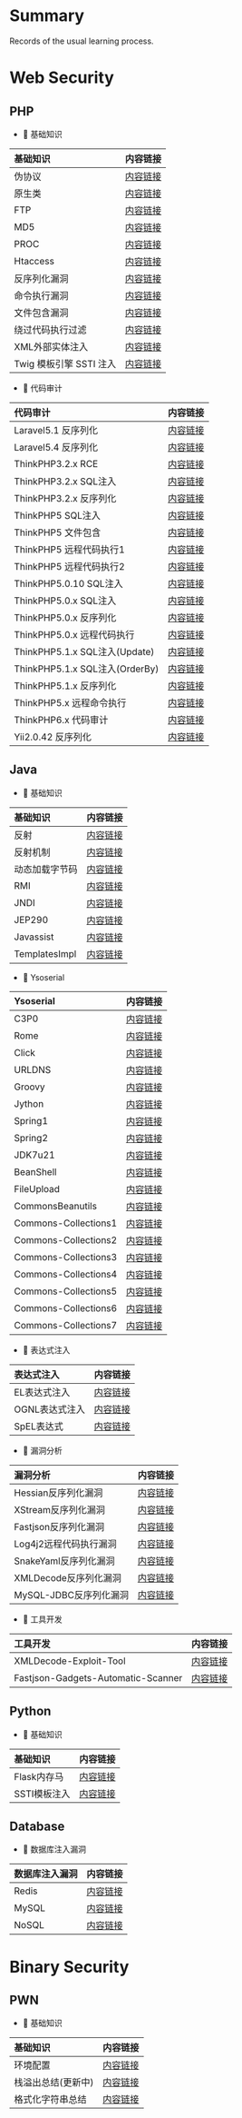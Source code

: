 # Summary

Records of the usual learning process.

# Web Security
## PHP
  -  基础知识

|基础知识|内容链接|
|:----|:----|
|伪协议|[内容链接](https://github.com/H3rmesk1t/Learning_summary/blob/main/WebSec/PHP/PHP%E5%AE%89%E5%85%A8%E5%AD%A6%E4%B9%A0%E2%80%94%E4%BC%AA%E5%8D%8F%E8%AE%AE/PHP%E5%AE%89%E5%85%A8%E5%AD%A6%E4%B9%A0%E2%80%94%E4%BC%AA%E5%8D%8F%E8%AE%AE.md)|
|原生类|[内容链接](https://github.com/H3rmesk1t/Learning_summary/blob/main/WebSec/PHP/PHP%E5%AE%89%E5%85%A8%E5%AD%A6%E4%B9%A0%E2%80%94%E5%8E%9F%E7%94%9F%E7%B1%BB/PHP%E5%AE%89%E5%85%A8%E5%AD%A6%E4%B9%A0%E2%80%94%E5%8E%9F%E7%94%9F%E7%B1%BB.md)|
|FTP|[内容链接](https://github.com/H3rmesk1t/Learning_summary/blob/main/WebSec/PHP/PHP%E5%AE%89%E5%85%A8%E5%AD%A6%E4%B9%A0%E2%80%94FTP/PHP%E5%AE%89%E5%85%A8%E5%AD%A6%E4%B9%A0%E2%80%94FTP.md)|
|MD5|[内容链接](https://github.com/H3rmesk1t/Learning_summary/blob/main/WebSec/PHP/PHP%E5%AE%89%E5%85%A8%E5%AD%A6%E4%B9%A0%E2%80%94MD5/PHP%E5%AE%89%E5%85%A8%E5%AD%A6%E4%B9%A0%E2%80%94MD5.md)|
|PROC|[内容链接](https://github.com/H3rmesk1t/Learning_summary/blob/main/WebSec/PHP/PHP%E5%AE%89%E5%85%A8%E5%AD%A6%E4%B9%A0%E2%80%94Proc%E7%9B%AE%E5%BD%95/PHP%E5%AE%89%E5%85%A8%E5%AD%A6%E4%B9%A0%E2%80%94Proc%E7%9B%AE%E5%BD%95.md)|
|Htaccess|[内容链接](https://github.com/H3rmesk1t/Learning_summary/blob/main/WebSec/PHP/PHP%E5%AE%89%E5%85%A8%E5%AD%A6%E4%B9%A0%E2%80%94htaccess/PHP%E5%AE%89%E5%85%A8%E5%AD%A6%E4%B9%A0%E2%80%94htaccess.md)|
|反序列化漏洞|[内容链接](https://github.com/H3rmesk1t/Learning_summary/blob/main/WebSec/PHP/PHP%E5%AE%89%E5%85%A8%E5%AD%A6%E4%B9%A0%E2%80%94%E5%8F%8D%E5%BA%8F%E5%88%97%E5%8C%96%E6%BC%8F%E6%B4%9E/PHP%E5%AE%89%E5%85%A8%E5%AD%A6%E4%B9%A0%E2%80%94%E5%8F%8D%E5%BA%8F%E5%88%97%E5%8C%96%E6%BC%8F%E6%B4%9E.md)|
|命令执行漏洞|[内容链接](https://github.com/H3rmesk1t/Learning_summary/blob/main/WebSec/PHP/PHP%E5%AE%89%E5%85%A8%E5%AD%A6%E4%B9%A0%E2%80%94%E5%91%BD%E4%BB%A4%E6%89%A7%E8%A1%8C%E6%BC%8F%E6%B4%9E/PHP%E5%AE%89%E5%85%A8%E5%AD%A6%E4%B9%A0%E2%80%94%E5%91%BD%E4%BB%A4%E6%89%A7%E8%A1%8C%E6%BC%8F%E6%B4%9E.md)|
|文件包含漏洞|[内容链接](https://github.com/H3rmesk1t/Learning_summary/blob/main/WebSec/PHP/PHP%E5%AE%89%E5%85%A8%E5%AD%A6%E4%B9%A0%E2%80%94%E6%96%87%E4%BB%B6%E5%8C%85%E5%90%AB%E6%BC%8F%E6%B4%9E/PHP%E5%AE%89%E5%85%A8%E5%AD%A6%E4%B9%A0%E2%80%94%E6%96%87%E4%BB%B6%E5%8C%85%E5%90%AB%E6%BC%8F%E6%B4%9E.md)|
|绕过代码执行过滤|[内容链接](https://github.com/H3rmesk1t/Learning_summary/blob/main/WebSec/PHP/PHP%E5%AE%89%E5%85%A8%E5%AD%A6%E4%B9%A0%E2%80%94%E7%BB%95%E8%BF%87%E4%BB%A3%E7%A0%81%E6%89%A7%E8%A1%8C%E8%BF%87%E6%BB%A4/PHP%E5%AE%89%E5%85%A8%E5%AD%A6%E4%B9%A0%E2%80%94%E7%BB%95%E8%BF%87%E4%BB%A3%E7%A0%81%E6%89%A7%E8%A1%8C%E8%BF%87%E6%BB%A4.md)|
|XML外部实体注入|[内容链接](https://github.com/H3rmesk1t/Learning_summary/blob/main/WebSec/PHP/PHP%E5%AE%89%E5%85%A8%E5%AD%A6%E4%B9%A0%E2%80%94XML%E5%A4%96%E9%83%A8%E5%AE%9E%E4%BD%93%E6%B3%A8%E5%85%A5%E6%BC%8F%E6%B4%9E/PHP%E5%AE%89%E5%85%A8%E5%AD%A6%E4%B9%A0%E2%80%94XML%E5%A4%96%E9%83%A8%E5%AE%9E%E4%BD%93%E6%B3%A8%E5%85%A5%E6%BC%8F%E6%B4%9E.md)|
|Twig 模板引擎 SSTI 注入|[内容链接](https://github.com/H3rmesk1t/Learning_summary/blob/main/WebSec/PHP/PHP%E5%AE%89%E5%85%A8%E5%AD%A6%E4%B9%A0%E2%80%94Twig%E6%A8%A1%E6%9D%BF%E5%BC%95%E6%93%8ESSTI%E6%B3%A8%E5%85%A5/PHP%E5%AE%89%E5%85%A8%E5%AD%A6%E4%B9%A0%E2%80%94Twig%E6%A8%A1%E6%9D%BF%E5%BC%95%E6%93%8ESSTI%E6%B3%A8%E5%85%A5.md)|

  -  代码审计

|代码审计|内容链接|
|:----|:----|
|Laravel5.1 反序列化|[内容链接](https://github.com/H3rmesk1t/Learning_summary/blob/main/WebSec/PHP/Laravel5.1%20%E4%BB%A3%E7%A0%81%E5%AE%A1%E8%AE%A1/Laravel5.1%20%E4%BB%A3%E7%A0%81%E5%AE%A1%E8%AE%A1.md)|
|Laravel5.4 反序列化|[内容链接](https://github.com/H3rmesk1t/Learning_summary/blob/main/WebSec/PHP/Laravel5.4%20%E5%8F%8D%E5%BA%8F%E5%88%97%E5%8C%96%E4%BB%A3%E7%A0%81%E5%AE%A1%E8%AE%A1/Laravel5.4%20%E5%8F%8D%E5%BA%8F%E5%88%97%E5%8C%96%E4%BB%A3%E7%A0%81%E5%AE%A1%E8%AE%A1.md)|
|ThinkPHP3.2.x RCE|[内容链接](https://github.com/H3rmesk1t/Learning_summary/blob/main/WebSec/PHP/ThinkPHP3.2.x%20RCE/ThinkPHP3.2.x%20RCE.md)|
|ThinkPHP3.2.x SQL注入|[内容链接](https://github.com/H3rmesk1t/Learning_summary/blob/main/WebSec/PHP/ThinkPHP3.2.x%20SQL%E6%B3%A8%E5%85%A5/ThinkPHP3.2.x%20SQL%E6%B3%A8%E5%85%A5.md)|
|ThinkPHP3.2.x 反序列化|[内容链接](https://github.com/H3rmesk1t/Learning_summary/blob/main/WebSec/PHP/ThinkPHP3.2.x%20%E5%8F%8D%E5%BA%8F%E5%88%97%E5%8C%96/ThinkPHP3.2.x%20%E5%8F%8D%E5%BA%8F%E5%88%97%E5%8C%96.md)|
|ThinkPHP5 SQL注入|[内容链接](https://github.com/H3rmesk1t/Learning_summary/blob/main/WebSec/PHP/ThinkPHP5%20SQL%E6%B3%A8%E5%85%A5/ThinkPHP5%20SQL%E6%B3%A8%E5%85%A5.md)|
|ThinkPHP5 文件包含|[内容链接](https://github.com/H3rmesk1t/Learning_summary/blob/main/WebSec/PHP/ThinkPHP5%20%E6%96%87%E4%BB%B6%E5%8C%85%E5%90%AB/ThinkPHP5%20%E6%96%87%E4%BB%B6%E5%8C%85%E5%90%AB.md)|
|ThinkPHP5 远程代码执行1|[内容链接](https://github.com/H3rmesk1t/Learning_summary/blob/main/WebSec/PHP/ThinkPHP5%20%E8%BF%9C%E7%A8%8B%E4%BB%A3%E7%A0%81%E6%89%A7%E8%A1%8C1/ThinkPHP5%20%E8%BF%9C%E7%A8%8B%E4%BB%A3%E7%A0%81%E6%89%A7%E8%A1%8C1.md)|
|ThinkPHP5 远程代码执行2|[内容链接](https://github.com/H3rmesk1t/Learning_summary/blob/main/WebSec/PHP/ThinkPHP5%20%E8%BF%9C%E7%A8%8B%E4%BB%A3%E7%A0%81%E6%89%A7%E8%A1%8C2/ThinkPHP5%20%E8%BF%9C%E7%A8%8B%E4%BB%A3%E7%A0%81%E6%89%A7%E8%A1%8C2.md)|
|ThinkPHP5.0.10 SQL注入|[内容链接](https://github.com/H3rmesk1t/Learning_summary/blob/main/WebSec/PHP/ThinkPHP5.0.10%20SQL%E6%B3%A8%E5%85%A5/ThinkPHP5.0.10%20SQL%E6%B3%A8%E5%85%A5.md)|
|ThinkPHP5.0.x SQL注⼊|[内容链接](https://github.com/H3rmesk1t/Learning_summary/blob/main/WebSec/PHP/ThinkPHP5.0.x%20SQL%E6%B3%A8%E2%BC%8A/ThinkPHP5.0.x%20SQL%E6%B3%A8%E2%BC%8A.md)|
|ThinkPHP5.0.x 反序列化|[内容链接](https://github.com/H3rmesk1t/Learning_summary/blob/main/WebSec/PHP/ThinkPHP5.0.x%20%E5%8F%8D%E5%BA%8F%E5%88%97%E5%8C%96/ThinkPHP5.0.x%20%E5%8F%8D%E5%BA%8F%E5%88%97%E5%8C%96.md)|
|ThinkPHP5.0.x 远程代码执行|[内容链接](https://github.com/H3rmesk1t/Learning_summary/blob/main/WebSec/PHP/ThinkPHP5.0.x%20%E8%BF%9C%E7%A8%8B%E4%BB%A3%E7%A0%81%E6%89%A7%E8%A1%8C/ThinkPHP5.0.x%20%E8%BF%9C%E7%A8%8B%E4%BB%A3%E7%A0%81%E6%89%A7%E8%A1%8C.md)|
|ThinkPHP5.1.x SQL注入(Update)|[内容链接](https://github.com/H3rmesk1t/Learning_summary/blob/main/WebSec/PHP/ThinkPHP5.1.x%20SQL%E6%B3%A8%E5%85%A5(Update)/ThinkPHP5.1.x%20SQL%E6%B3%A8%E5%85%A5(Update).md)|
|ThinkPHP5.1.x SQL注入(OrderBy)|[内容链接](https://github.com/H3rmesk1t/Learning_summary/blob/main/WebSec/PHP/ThinkPHP5.1.x%20SQL%E6%B3%A8%E5%85%A5(OrderBy)/ThinkPHP5.1.x%20SQL%E6%B3%A8%E5%85%A5(OrderBy).md)|
|ThinkPHP5.1.x 反序列化|[内容链接](https://github.com/H3rmesk1t/Learning_summary/blob/main/WebSec/PHP/ThinkPHP5.1.x%20%E5%8F%8D%E5%BA%8F%E5%88%97%E5%8C%96/ThinkPHP5.1.x%20%E5%8F%8D%E5%BA%8F%E5%88%97%E5%8C%96.md)|
|ThinkPHP5.x 远程命令执行|[内容链接](https://github.com/H3rmesk1t/Learning_summary/blob/main/WebSec/PHP/ThinkPHP5.x%20%E8%BF%9C%E7%A8%8B%E5%91%BD%E4%BB%A4%E6%89%A7%E8%A1%8C/ThinkPHP5.x%20%E8%BF%9C%E7%A8%8B%E5%91%BD%E4%BB%A4%E6%89%A7%E8%A1%8C.md)|
|ThinkPHP6.x 代码审计|[内容链接](https://github.com/H3rmesk1t/Learning_summary/blob/main/WebSec/PHP/ThinkPHP6.x%20%E4%BB%A3%E7%A0%81%E5%AE%A1%E8%AE%A1/ThinkPHP6.x%20%E4%BB%A3%E7%A0%81%E5%AE%A1%E8%AE%A1.md)|
|Yii2.0.42 反序列化|[内容链接](https://github.com/H3rmesk1t/Learning_summary/blob/main/WebSec/PHP/Yii2.0.42%20%E4%BB%A3%E7%A0%81%E5%AE%A1%E8%AE%A1/Yii2.0.42%20%E4%BB%A3%E7%A0%81%E5%AE%A1%E8%AE%A1.md)|


## Java
  -  基础知识

|基础知识|内容链接|
|:----|:----|
|反射|[内容链接](https://github.com/H3rmesk1t/Learning_summary/blob/main/WebSec/JAVA/Java%E5%AE%89%E5%85%A8%E5%AD%A6%E4%B9%A0%E2%80%94%E5%8F%8D%E5%B0%84/Java%E5%AE%89%E5%85%A8%E5%AD%A6%E4%B9%A0%E2%80%94%E5%8F%8D%E5%B0%84.md)|
|反射机制|[内容链接](https://github.com/H3rmesk1t/Learning_summary/blob/main/WebSec/JAVA/Java%E5%AE%89%E5%85%A8%E5%AD%A6%E4%B9%A0%E2%80%94%E5%8F%8D%E5%B0%84%E6%9C%BA%E5%88%B6/Java%E5%AE%89%E5%85%A8%E5%AD%A6%E4%B9%A0%E2%80%94%E5%8F%8D%E5%B0%84%E6%9C%BA%E5%88%B6.md)|
|动态加载字节码|[内容链接](https://github.com/H3rmesk1t/Learning_summary/blob/main/WebSec/JAVA/Java%E5%AE%89%E5%85%A8%E5%AD%A6%E4%B9%A0%E2%80%94%E5%8A%A8%E6%80%81%E5%8A%A0%E8%BD%BD%E5%AD%97%E8%8A%82%E7%A0%81/Java%E5%AE%89%E5%85%A8%E5%AD%A6%E4%B9%A0%E2%80%94%E5%8A%A8%E6%80%81%E5%8A%A0%E8%BD%BD%E5%AD%97%E8%8A%82%E7%A0%81.md)|
|RMI|[内容链接](https://github.com/H3rmesk1t/Learning_summary/blob/main/WebSec/JAVA/Java%E5%AE%89%E5%85%A8%E5%AD%A6%E4%B9%A0%E2%80%94RMI%E5%AD%A6%E4%B9%A0/Java%E5%AE%89%E5%85%A8%E5%AD%A6%E4%B9%A0%E2%80%94RMI%E5%AD%A6%E4%B9%A0.md)|
|JNDI|[内容链接](https://github.com/H3rmesk1t/Learning_summary/blob/main/WebSec/JAVA/Java%E5%AE%89%E5%85%A8%E5%AD%A6%E4%B9%A0%E2%80%94JNDI%E6%B3%A8%E5%85%A5/Java%E5%AE%89%E5%85%A8%E5%AD%A6%E4%B9%A0%E2%80%94JNDI%E6%B3%A8%E5%85%A5.md)|
|JEP290|[内容链接](https://github.com/H3rmesk1t/Learning_summary/blob/main/WebSec/JAVA/Java%E5%AE%89%E5%85%A8%E5%AD%A6%E4%B9%A0%E2%80%94JEP290/Java%E5%AE%89%E5%85%A8%E5%AD%A6%E4%B9%A0%E2%80%94JEP290.md)|
|Javassist|[内容链接](https://github.com/H3rmesk1t/Learning_summary/blob/main/WebSec/JAVA/Java%E5%AE%89%E5%85%A8%E5%AD%A6%E4%B9%A0%E2%80%94Javassist/Java%E5%AE%89%E5%85%A8%E5%AD%A6%E4%B9%A0%E2%80%94Javassist.md)|
|TemplatesImpl|[内容链接](https://github.com/H3rmesk1t/Learning_summary/blob/main/WebSec/JAVA/Java%E5%AE%89%E5%85%A8%E5%AD%A6%E4%B9%A0%E2%80%94TemplatesImpl.md/Java%E5%AE%89%E5%85%A8%E5%AD%A6%E4%B9%A0%E2%80%94TemplatesImpl.md)|

  -  Ysoserial

|Ysoserial|内容链接|
|:----|:----|
|C3P0|[内容链接](https://github.com/H3rmesk1t/Learning_summary/blob/main/WebSec/JAVA/Java%E5%AE%89%E5%85%A8%E5%AD%A6%E4%B9%A0%E2%80%94C3P0%E9%93%BE/Java%E5%AE%89%E5%85%A8%E5%AD%A6%E4%B9%A0%E2%80%94C3P0%E9%93%BE.md)|
|Rome|[内容链接](https://github.com/H3rmesk1t/Learning_summary/blob/main/WebSec/JAVA/Java%E5%AE%89%E5%85%A8%E5%AD%A6%E4%B9%A0%E2%80%94Rome%E9%93%BE/Java%E5%AE%89%E5%85%A8%E5%AD%A6%E4%B9%A0%E2%80%94Rome%E9%93%BE.md)|
|Click|[内容链接](https://github.com/H3rmesk1t/Learning_summary/blob/main/WebSec/JAVA/Java%E5%AE%89%E5%85%A8%E5%AD%A6%E4%B9%A0%E2%80%94Click%E9%93%BE/Java%E5%AE%89%E5%85%A8%E5%AD%A6%E4%B9%A0%E2%80%94Click%E9%93%BE.md)|
|URLDNS|[内容链接](https://github.com/H3rmesk1t/Learning_summary/blob/main/WebSec/JAVA/Java%E5%AE%89%E5%85%A8%E5%AD%A6%E4%B9%A0%E2%80%94URLDNS%E9%93%BE/Java%E5%AE%89%E5%85%A8%E5%AD%A6%E4%B9%A0%E2%80%94URLDNS%E9%93%BE.md)|
|Groovy|[内容链接](https://github.com/H3rmesk1t/Learning_summary/blob/main/WebSec/JAVA/Java%E5%AE%89%E5%85%A8%E5%AD%A6%E4%B9%A0%E2%80%94Groovy%E9%93%BE/Java%E5%AE%89%E5%85%A8%E5%AD%A6%E4%B9%A0%E2%80%94Groovy%E9%93%BE.md)|
|Jython|[内容链接](https://github.com/H3rmesk1t/Learning_summary/blob/main/WebSec/JAVA/Java%E5%AE%89%E5%85%A8%E5%AD%A6%E4%B9%A0%E2%80%94Jython%E9%93%BE/Java%E5%AE%89%E5%85%A8%E5%AD%A6%E4%B9%A0%E2%80%94Jython%E9%93%BE.md)|
|Spring1|[内容链接](https://github.com/H3rmesk1t/Learning_summary/blob/main/WebSec/JAVA/Java%E5%AE%89%E5%85%A8%E5%AD%A6%E4%B9%A0%E2%80%94Spring1%E9%93%BE/Java%E5%AE%89%E5%85%A8%E5%AD%A6%E4%B9%A0%E2%80%94Spring1%E9%93%BE.md)|
|Spring2|[内容链接](https://github.com/H3rmesk1t/Learning_summary/blob/main/WebSec/JAVA/Java%E5%AE%89%E5%85%A8%E5%AD%A6%E4%B9%A0%E2%80%94Spring2%E9%93%BE/Java%E5%AE%89%E5%85%A8%E5%AD%A6%E4%B9%A0%E2%80%94Spring2%E9%93%BE.md)|
|JDK7u21|[内容链接](https://github.com/H3rmesk1t/Learning_summary/blob/main/WebSec/JAVA/Java%E5%AE%89%E5%85%A8%E5%AD%A6%E4%B9%A0%E2%80%94JDK7u21%E9%93%BE/Java%E5%AE%89%E5%85%A8%E5%AD%A6%E4%B9%A0%E2%80%94JDK7u21%E9%93%BE.md)|
|BeanShell|[内容链接](https://github.com/H3rmesk1t/Learning_summary/blob/main/WebSec/JAVA/Java%E5%AE%89%E5%85%A8%E5%AD%A6%E4%B9%A0%E2%80%94BeanShell%E9%93%BE/Java%E5%AE%89%E5%85%A8%E5%AD%A6%E4%B9%A0%E2%80%94BeanShell%E9%93%BE.md)|
|FileUpload|[内容链接](https://github.com/H3rmesk1t/Learning_summary/blob/main/WebSec/JAVA/Java%E5%AE%89%E5%85%A8%E5%AD%A6%E4%B9%A0%E2%80%94FileUpload%E9%93%BE/Java%E5%AE%89%E5%85%A8%E5%AD%A6%E4%B9%A0%E2%80%94FileUpload%E9%93%BE.md)|
|CommonsBeanutils|[内容链接](https://github.com/H3rmesk1t/Learning_summary/blob/main/WebSec/JAVA/Java%E5%AE%89%E5%85%A8%E5%AD%A6%E4%B9%A0%E2%80%94CommonsBeanutils%E9%93%BE/Java%E5%AE%89%E5%85%A8%E5%AD%A6%E4%B9%A0%E2%80%94CommonsBeanutils%E9%93%BE.md)|
|Commons-Collections1|[内容链接](https://github.com/H3rmesk1t/Learning_summary/blob/main/WebSec/JAVA/Java%E5%AE%89%E5%85%A8%E5%AD%A6%E4%B9%A0%E2%80%94Commons-Collections1%E9%93%BE/Java%E5%AE%89%E5%85%A8%E5%AD%A6%E4%B9%A0%E2%80%94Commons-Collections1%E9%93%BE.md)|
|Commons-Collections2|[内容链接](https://github.com/H3rmesk1t/Learning_summary/blob/main/WebSec/JAVA/Java%E5%AE%89%E5%85%A8%E5%AD%A6%E4%B9%A0%E2%80%94Commons-Collections2%E9%93%BE/Java%E5%AE%89%E5%85%A8%E5%AD%A6%E4%B9%A0%E2%80%94Commons-Collections2%E9%93%BE.md)|
|Commons-Collections3|[内容链接](https://github.com/H3rmesk1t/Learning_summary/blob/main/WebSec/JAVA/Java%E5%AE%89%E5%85%A8%E5%AD%A6%E4%B9%A0%E2%80%94Commons-Collections3%E9%93%BE/Java%E5%AE%89%E5%85%A8%E5%AD%A6%E4%B9%A0%E2%80%94Commons-Collections3%E9%93%BE.md)|
|Commons-Collections4|[内容链接](https://github.com/H3rmesk1t/Learning_summary/blob/main/WebSec/JAVA/Java%E5%AE%89%E5%85%A8%E5%AD%A6%E4%B9%A0%E2%80%94Commons-Collections4%E9%93%BE/Java%E5%AE%89%E5%85%A8%E5%AD%A6%E4%B9%A0%E2%80%94Commons-Collections4%E9%93%BE.md)|
|Commons-Collections5|[内容链接](https://github.com/H3rmesk1t/Learning_summary/blob/main/WebSec/JAVA/Java%E5%AE%89%E5%85%A8%E5%AD%A6%E4%B9%A0%E2%80%94Commons-Collections5%E9%93%BE/Java%E5%AE%89%E5%85%A8%E5%AD%A6%E4%B9%A0%E2%80%94Commons-Collections5%E9%93%BE.md)|
|Commons-Collections6|[内容链接](https://github.com/H3rmesk1t/Learning_summary/blob/main/WebSec/JAVA/Java%E5%AE%89%E5%85%A8%E5%AD%A6%E4%B9%A0%E2%80%94Commons-Collections6%E9%93%BE/Java%E5%AE%89%E5%85%A8%E5%AD%A6%E4%B9%A0%E2%80%94Commons-Collections6%E9%93%BE.md)|
|Commons-Collections7|[内容链接](https://github.com/H3rmesk1t/Learning_summary/blob/main/WebSec/JAVA/Java%E5%AE%89%E5%85%A8%E5%AD%A6%E4%B9%A0%E2%80%94Commons-Collections7%E9%93%BE/Java%E5%AE%89%E5%85%A8%E5%AD%A6%E4%B9%A0%E2%80%94Commons-Collections7%E9%93%BE.md)|

  -  表达式注入

|表达式注入|内容链接|
|:----|:----|
|EL表达式注入|[内容链接](https://github.com/H3rmesk1t/Learning_summary/blob/main/WebSec/JAVA/Java%E5%AE%89%E5%85%A8%E5%AD%A6%E4%B9%A0%E2%80%94EL%E8%A1%A8%E8%BE%BE%E5%BC%8F%E6%B3%A8%E5%85%A5/Java%E5%AE%89%E5%85%A8%E5%AD%A6%E4%B9%A0%E2%80%94EL%E8%A1%A8%E8%BE%BE%E5%BC%8F%E6%B3%A8%E5%85%A5.md)|
|OGNL表达式注入|[内容链接](https://github.com/H3rmesk1t/Learning_summary/blob/main/WebSec/JAVA/Java%E5%AE%89%E5%85%A8%E5%AD%A6%E4%B9%A0%E2%80%94OGNL%E8%A1%A8%E8%BE%BE%E5%BC%8F%E6%B3%A8%E5%85%A5/Java%E5%AE%89%E5%85%A8%E5%AD%A6%E4%B9%A0%E2%80%94OGNL%E8%A1%A8%E8%BE%BE%E5%BC%8F%E6%B3%A8%E5%85%A5.md)|
|SpEL表达式|[内容链接](https://github.com/H3rmesk1t/Learning_summary/blob/main/WebSec/JAVA/Java%E5%AE%89%E5%85%A8%E5%AD%A6%E4%B9%A0%E2%80%94SpEL%E8%A1%A8%E8%BE%BE%E5%BC%8F%E6%B3%A8%E5%85%A5/Java%E5%AE%89%E5%85%A8%E5%AD%A6%E4%B9%A0%E2%80%94SpEL%E8%A1%A8%E8%BE%BE%E5%BC%8F%E6%B3%A8%E5%85%A5.md)|

  -  漏洞分析

|漏洞分析|内容链接|
|:----|:----|
|Hessian反序列化漏洞|[内容链接](https://github.com/H3rmesk1t/Learning_summary/blob/main/WebSec/JAVA/Java%E5%AE%89%E5%85%A8%E5%AD%A6%E4%B9%A0%E2%80%94Hessian%E5%8F%8D%E5%BA%8F%E5%88%97%E5%8C%96%E6%BC%8F%E6%B4%9E/Java%E5%AE%89%E5%85%A8%E5%AD%A6%E4%B9%A0%E2%80%94Hessian%E5%8F%8D%E5%BA%8F%E5%88%97%E5%8C%96%E6%BC%8F%E6%B4%9E.md)|
|XStream反序列化漏洞|[内容链接](https://github.com/H3rmesk1t/Learning_summary/blob/main/WebSec/JAVA/Java%E5%AE%89%E5%85%A8%E5%AD%A6%E4%B9%A0%E2%80%94XStream%E5%8F%8D%E5%BA%8F%E5%88%97%E5%8C%96%E6%BC%8F%E6%B4%9E/Java%E5%AE%89%E5%85%A8%E5%AD%A6%E4%B9%A0%E2%80%94XStream%E5%8F%8D%E5%BA%8F%E5%88%97%E5%8C%96%E6%BC%8F%E6%B4%9E.md)|
|Fastjson反序列化漏洞|[内容链接](https://github.com/H3rmesk1t/Learning_summary/blob/main/WebSec/JAVA/Java%E5%AE%89%E5%85%A8%E5%AD%A6%E4%B9%A0%E2%80%94fastjson%E5%8F%8D%E5%BA%8F%E5%88%97%E5%8C%96%E6%BC%8F%E6%B4%9E/Java%E5%AE%89%E5%85%A8%E5%AD%A6%E4%B9%A0%E2%80%94fastjson%E5%8F%8D%E5%BA%8F%E5%88%97%E5%8C%96%E6%BC%8F%E6%B4%9E.md)|
|Log4j2远程代码执行漏洞|[内容链接](https://github.com/H3rmesk1t/Learning_summary/blob/main/WebSec/JAVA/Java%E5%AE%89%E5%85%A8%E5%AD%A6%E4%B9%A0%E2%80%94Log4j2%E8%BF%9C%E7%A8%8B%E4%BB%A3%E7%A0%81%E6%89%A7%E8%A1%8C%E6%BC%8F%E6%B4%9E/Java%E5%AE%89%E5%85%A8%E5%AD%A6%E4%B9%A0%E2%80%94Log4j2%E8%BF%9C%E7%A8%8B%E4%BB%A3%E7%A0%81%E6%89%A7%E8%A1%8C%E6%BC%8F%E6%B4%9E.md)|
|SnakeYaml反序列化漏洞|[内容链接](https://github.com/H3rmesk1t/Learning_summary/blob/main/WebSec/JAVA/Java%E5%AE%89%E5%85%A8%E5%AD%A6%E4%B9%A0%E2%80%94SnakeYaml%E5%8F%8D%E5%BA%8F%E5%88%97%E5%8C%96%E6%BC%8F%E6%B4%9E/Java%E5%AE%89%E5%85%A8%E5%AD%A6%E4%B9%A0%E2%80%94SnakeYaml%E5%8F%8D%E5%BA%8F%E5%88%97%E5%8C%96%E6%BC%8F%E6%B4%9E.md)|
|XMLDecode反序列化漏洞|[内容链接](https://github.com/H3rmesk1t/Learning_summary/blob/main/WebSec/JAVA/Java%E5%AE%89%E5%85%A8%E5%AD%A6%E4%B9%A0%E2%80%94XMLDecode%E5%8F%8D%E5%BA%8F%E5%88%97%E5%8C%96%E6%BC%8F%E6%B4%9E/Java%E5%AE%89%E5%85%A8%E5%AD%A6%E4%B9%A0%E2%80%94XMLDecode%E5%8F%8D%E5%BA%8F%E5%88%97%E5%8C%96%E6%BC%8F%E6%B4%9E.md)|
|MySQL-JDBC反序列化漏洞|[内容链接](https://github.com/H3rmesk1t/Learning_summary/blob/main/WebSec/JAVA/Java%E5%AE%89%E5%85%A8%E5%AD%A6%E4%B9%A0%E2%80%94MySQL%20JDBC%E5%8F%8D%E5%BA%8F%E5%88%97%E5%8C%96%E6%BC%8F%E6%B4%9E/images/Java%E5%AE%89%E5%85%A8%E5%AD%A6%E4%B9%A0%E2%80%94MySQL%20JDBC%E5%8F%8D%E5%BA%8F%E5%88%97%E5%8C%96%E6%BC%8F%E6%B4%9E.md)|

  -  工具开发

|工具开发|内容链接|
|:----|:----|
|XMLDecode-Exploit-Tool|[内容链接](https://github.com/H3rmesk1t/XMLDecode-Exploit-Tool)|
|Fastjson-Gadgets-Automatic-Scanner|[内容链接](https://github.com/H3rmesk1t/Fastjson-Gadgets-Automatic-Scanner)|


## Python
  -  基础知识

|基础知识|内容链接|
|:----|:----|
|Flask内存马|[内容链接](https://github.com/H3rmesk1t/Learning_summary/blob/main/WebSec/PYTHON/Python%E5%AE%89%E5%85%A8%E5%AD%A6%E4%B9%A0%E2%80%94Flask%E5%86%85%E5%AD%98%E9%A9%AC/Python%E5%AE%89%E5%85%A8%E5%AD%A6%E4%B9%A0%E2%80%94Flask%E5%86%85%E5%AD%98%E9%A9%AC.md)|
|SSTI模板注入|[内容链接](https://github.com/H3rmesk1t/Learning_summary/blob/main/WebSec/PYTHON/Python%E5%AE%89%E5%85%A8%E5%AD%A6%E4%B9%A0%E2%80%94SSTI%E6%A8%A1%E6%9D%BF%E6%B3%A8%E5%85%A5/Python%E5%AE%89%E5%85%A8%E5%AD%A6%E4%B9%A0%E2%80%94SSTI%E6%A8%A1%E6%9D%BF%E6%B3%A8%E5%85%A5.md)|


## Database
  -  数据库注入漏洞

|数据库注入漏洞|内容链接|
|:----|:----|
|Redis|[内容链接](https://github.com/H3rmesk1t/Learning_summary/blob/main/WebSec/DATABASE/Database%E5%AE%89%E5%85%A8%E5%AD%A6%E4%B9%A0%E2%80%94Redis/Database%E5%AE%89%E5%85%A8%E5%AD%A6%E4%B9%A0%E2%80%94Redis.md)|
|MySQL|[内容链接](https://github.com/H3rmesk1t/Learning_summary/blob/main/WebSec/DATABASE/Database%E5%AE%89%E5%85%A8%E5%AD%A6%E4%B9%A0%E2%80%94Mysql/Database%E5%AE%89%E5%85%A8%E5%AD%A6%E4%B9%A0%E2%80%94Mysql.md)|
|NoSQL|[内容链接](https://github.com/H3rmesk1t/Learning_summary/blob/main/WebSec/DATABASE/Database%E5%AE%89%E5%85%A8%E5%AD%A6%E4%B9%A0%E2%80%94NoSQL/Database%E5%AE%89%E5%85%A8%E5%AD%A6%E4%B9%A0%E2%80%94NoSQL.md)|


# Binary Security
## PWN
  -  基础知识

|基础知识|内容链接|
|:----|:----|
|环境配置|[内容链接](https://github.com/H3rmesk1t/Learning_summary/blob/main/BinarySec/Pwn%20Knowledge%20Learning/PWN%E7%8E%AF%E5%A2%83-Mac.md)|
|栈溢出总结(更新中)|[内容链接](https://github.com/H3rmesk1t/Learning_summary/blob/main/BinarySec/Pwn%20Knowledge%20Learning/StackOverflow.md)|
|格式化字符串总结|[内容链接](https://github.com/H3rmesk1t/Learning_summary/blob/main/BinarySec/Pwn%20Knowledge%20Learning/FomatString.md)|
